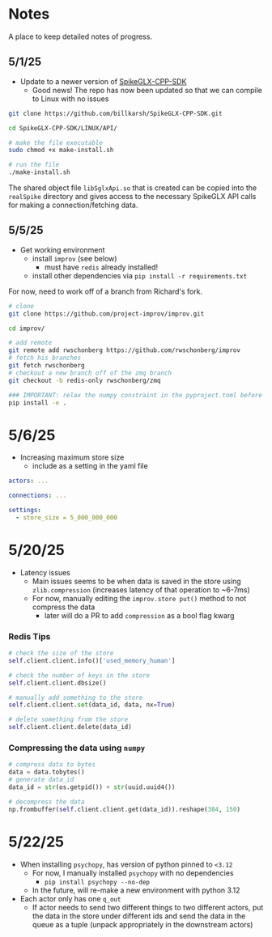 # Notes

A place to keep detailed notes of progress.

## 5/1/25

- Update to a newer version of [SpikeGLX-CPP-SDK](https://github.com/billkarsh/SpikeGLX-CPP-SDK/tree/main)
    - Good news! The repo has now been updated so that we can compile to Linux with no issues

```bash
git clone https://github.com/billkarsh/SpikeGLX-CPP-SDK.git

cd SpikeGLX-CPP-SDK/LINUX/API/

# make the file executable
sudo chmod +x make-install.sh 

# run the file 
./make-install.sh 
```

The shared object file `libSglxApi.so` that is created can be copied into the `realSpike` directory 
and gives access to the necessary SpikeGLX API calls for making a connection/fetching data. 

## 5/5/25

- Get working environment 
  - install `improv` (see below) 
    - must have `redis` already installed!
  - install other dependencies via `pip install -r requirements.txt`

For now, need to work off of a branch from Richard's fork.
```bash
# clone
git clone https://github.com/project-improv/improv.git

cd improv/

# add remote 
git remote add rwschonberg https://github.com/rwschonberg/improv
# fetch his branches
git fetch rwschonberg
# checkout a new branch off of the zmq branch
git checkout -b redis-only rwschonberg/zmq

### IMPORTANT: relax the numpy constraint in the pyproject.toml before in-place install
pip install -e .
```

# 5/6/25

- Increasing maximum store size
  - include as a setting in the yaml file 

```yaml
actors: ... 

connections: ...

settings: 
  - store_size = 5_000_000_000
```

# 5/20/25

- Latency issues
  - Main issues seems to be when data is saved in the store using `zlib.compression` (increases latency of that operation to ~6-7ms)
  - For now, manually editing the `improv.store put()` method to not compress the data
    - later will do a PR to add `compression` as a bool flag kwarg

### Redis Tips

```python
# check the size of the store
self.client.client.info()['used_memory_human']

# check the number of keys in the store
self.client.client.dbsize()

# manually add something to the store
self.client.client.set(data_id, data, nx=True)

# delete something from the store
self.client.client.delete(data_id)
```

### Compressing the data using `numpy`

```python
# compress data to bytes
data = data.tobytes()
# generate data_id
data_id = str(os.getpid()) + str(uuid.uuid4())

# decompress the data
np.frombuffer(self.client.client.get(data_id)).reshape(384, 150)
```

# 5/22/25

- When installing `psychopy`, has version of python pinned to `<3.12`
  - For now, I manually installed `psychopy` with no dependencies 
    - `pip install psychopy --no-dep`
  - In the future, will re-make a new environment with python 3.12
- Each actor only has one `q_out`
  - If actor needs to send two different things to two different actors, put the data in the store 
    under different ids and send the data in the queue as a tuple (unpack appropriately in the downstream actors)